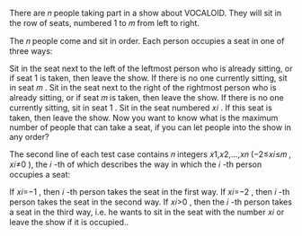 There are 𝑛
people taking part in a show about VOCALOID. They will sit in the row of seats, numbered 1
to 𝑚
from left to right.

The 𝑛
people come and sit in order. Each person occupies a seat in one of three ways:

Sit in the seat next to the left of the leftmost person who is already sitting, or if seat 1
is taken, then leave the show. If there is no one currently sitting, sit in seat 𝑚
.
Sit in the seat next to the right of the rightmost person who is already sitting, or if seat 𝑚
is taken, then leave the show. If there is no one currently sitting, sit in seat 1
.
Sit in the seat numbered 𝑥𝑖
. If this seat is taken, then leave the show.
Now you want to know what is the maximum number of people that can take a seat, if you can let people into the show in
any order?

The second line of each test case contains 𝑛
integers 𝑥1,𝑥2,…,𝑥𝑛
(−2≤𝑥𝑖≤𝑚
, 𝑥𝑖≠0
), the 𝑖
-th of which describes the way in which the 𝑖
-th person occupies a seat:

If 𝑥𝑖=−1
, then 𝑖
-th person takes the seat in the first way.
If 𝑥𝑖=−2
, then 𝑖
-th person takes the seat in the second way.
If 𝑥𝑖>0
, then the 𝑖
-th person takes a seat in the third way, i.e. he wants to sit in the seat with the number 𝑥𝑖
or leave the show if it is occupied..